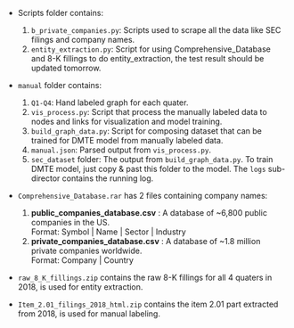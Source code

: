 - Scripts folder contains:
	1. `b_private_companies.py`: Scripts used to scrape all the data like SEC filings and company names.
	2. `entity_extraction.py`: Script for using Comprehensive_Database and 8-K fillings to do entity_extraction, the test result should be updated tomorrow.

- `manual` folder contains:

	1. `Q1-Q4`: Hand labeled graph for each quater.
	2. `vis_process.py`: Script that process the manually labeled data to nodes and links for visualization and model training.
	3. `build_graph_data.py`: Script for composing dataset that can be trained for DMTE model from manually labeled data.
	4. `manual.json`: Parsed output from `vis_process.py`.
	5. `sec_dataset` folder: The output from `build_graph_data.py`. To train DMTE model, just copy & past this folder to the model. The `logs` sub-director contains the running log.

- `Comprehensive_Database.rar` has 2 files containing company names:
	1. **public_companies_database.csv** : A database of ~6,800 public companies in the US.  
	Format: Symbol | Name | Sector | Industry
	2. **private_companies_database.csv** : A database of ~1.8 million private companies worldwide.  
	Format: Company | Country
- `raw_8_K_fillings.zip` contains the raw 8-K fillings for all 4 quaters in 2018, is used for entity extraction.
- `Item_2.01_filings_2018_html.zip` contains the item 2.01 part extracted from 2018, is used for manual labeling.